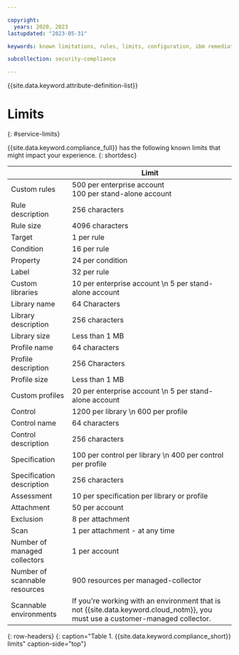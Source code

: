 ```yaml
---

copyright:
  years: 2020, 2023
lastupdated: "2023-05-31"

keywords: known limitations, rules, limits, configuration, ibm remediation, ssh key

subcollection: security-compliance

---
```


{{site.data.keyword.attribute-definition-list}}


# Limits
{: #service-limits}

{{site.data.keyword.compliance_full}} has the following known limits that might impact your experience.
{: shortdesc}


|  | Limit |
|----------------|-----------|
| Custom rules | 500 per enterprise account</br>100 per stand-alone account |
| Rule description | 256 characters |
| Rule size | 4096 characters |
| Target | 1 per rule |
| Condition | 16 per rule |
| Property | 24 per condition |
| Label | 32 per rule |
| Custom libraries | 10 per enterprise account  \n 5 per stand-alone account |
| Library name | 64 Characters |
| Library description | 256 characters |
| Library size | Less than 1 MB |
| Profile name | 64 characters |
| Profile description | 256 Characters |
| Profile size | Less than 1 MB |
| Custom profiles | 20 per enterprise account  \n 5 per stand-alone account |
| Control | 1200 per library  \n 600 per profile |
| Control name | 64 characters |
| Control description | 256 characters |
| Specification | 100 per control per library  \n 400 per control per profile |
| Specification description | 256 characters |
| Assessment | 10 per specification per library or profile |
| Attachment | 50 per account |
| Exclusion | 8 per attachment |
| Scan | 1 per attachment - at any time |
| Number of managed collectors | 1 per account |
| Number of scannable resources | 900 resources per managed-collector |
| Scannable environments | If you're working with an environment that is not {{site.data.keyword.cloud_notm}}, you must use a customer-managed collector. |
{: row-headers}
{: caption="Table 1. {{site.data.keyword.compliance_short}} limits" caption-side="top"}

